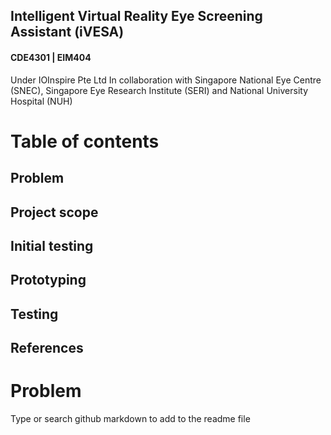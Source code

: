 ## Intelligent Virtual Reality Eye Screening Assistant (iVESA)
#### CDE4301 | EIM404
Under IOInspire Pte Ltd 
In collaboration with Singapore National Eye Centre (SNEC), Singapore Eye Research Institute (SERI) and National University Hospital (NUH)


# Table of contents

## Problem

## Project scope

## Initial testing

## Prototyping

## Testing

## References


# Problem







Type or search github markdown to add to the readme file

